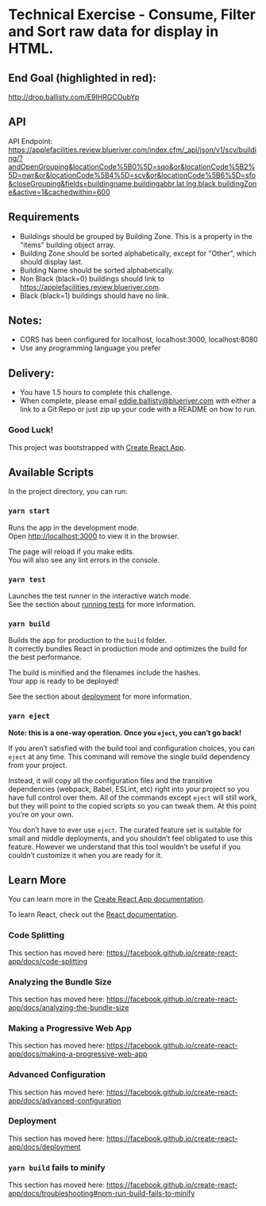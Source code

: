 # Technical Exercise - Consume, Filter and Sort raw data for display in HTML.
## End Goal (highlighted in red): 
http://drop.ballisty.com/E9IHRGCOubYp 

## API
API Endpoint: https://applefacilities.review.blueriver.com/index.cfm/_api/json/v1/scv/building/?andOpenGrouping&locationCode%5B0%5D=sqo&or&locationCode%5B2%5D=nwr&or&locationCode%5B4%5D=scv&or&locationCode%5B6%5D=sfo&closeGrouping&fields=buildingname,buildingabbr,lat,lng,black,buildingZone&active=1&cachedwithin=600

## Requirements
* Buildings should be grouped by Building Zone. This is a property in the "items" building object array.
* Building Zone should be sorted alphabetically, except for "Other", which should display last.
* Building Name should be sorted alphabetically.
* Non Black (black=0) buildings should link to https://applefacilities.review.blueriver.com.
* Black (black=1) buildings should have no link.

## Notes:
* CORS has been configured for localhost, localhost:3000, localhost:8080
* Use any programming language you prefer

## Delivery:
* You have 1.5 hours to complete this challenge.
* When complete, please email eddie.ballisty@blueriver.com with either a link to a Git Repo or just zip up your code with a README on how to run.

### Good Luck!












This project was bootstrapped with [Create React App](https://github.com/facebook/create-react-app).

## Available Scripts

In the project directory, you can run:

### `yarn start`

Runs the app in the development mode.<br />
Open [http://localhost:3000](http://localhost:3000) to view it in the browser.

The page will reload if you make edits.<br />
You will also see any lint errors in the console.

### `yarn test`

Launches the test runner in the interactive watch mode.<br />
See the section about [running tests](https://facebook.github.io/create-react-app/docs/running-tests) for more information.

### `yarn build`

Builds the app for production to the `build` folder.<br />
It correctly bundles React in production mode and optimizes the build for the best performance.

The build is minified and the filenames include the hashes.<br />
Your app is ready to be deployed!

See the section about [deployment](https://facebook.github.io/create-react-app/docs/deployment) for more information.

### `yarn eject`

**Note: this is a one-way operation. Once you `eject`, you can’t go back!**

If you aren’t satisfied with the build tool and configuration choices, you can `eject` at any time. This command will remove the single build dependency from your project.

Instead, it will copy all the configuration files and the transitive dependencies (webpack, Babel, ESLint, etc) right into your project so you have full control over them. All of the commands except `eject` will still work, but they will point to the copied scripts so you can tweak them. At this point you’re on your own.

You don’t have to ever use `eject`. The curated feature set is suitable for small and middle deployments, and you shouldn’t feel obligated to use this feature. However we understand that this tool wouldn’t be useful if you couldn’t customize it when you are ready for it.

## Learn More

You can learn more in the [Create React App documentation](https://facebook.github.io/create-react-app/docs/getting-started).

To learn React, check out the [React documentation](https://reactjs.org/).

### Code Splitting

This section has moved here: https://facebook.github.io/create-react-app/docs/code-splitting

### Analyzing the Bundle Size

This section has moved here: https://facebook.github.io/create-react-app/docs/analyzing-the-bundle-size

### Making a Progressive Web App

This section has moved here: https://facebook.github.io/create-react-app/docs/making-a-progressive-web-app

### Advanced Configuration

This section has moved here: https://facebook.github.io/create-react-app/docs/advanced-configuration

### Deployment

This section has moved here: https://facebook.github.io/create-react-app/docs/deployment

### `yarn build` fails to minify

This section has moved here: https://facebook.github.io/create-react-app/docs/troubleshooting#npm-run-build-fails-to-minify











